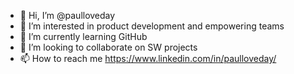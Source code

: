 - 👋 Hi, I’m @paulloveday
- 👀 I’m interested in product development and empowering teams
- 🌱 I’m currently learning GitHub
- 💞️ I’m looking to collaborate on SW projects
- 📫 How to reach me https://www.linkedin.com/in/paulloveday/



